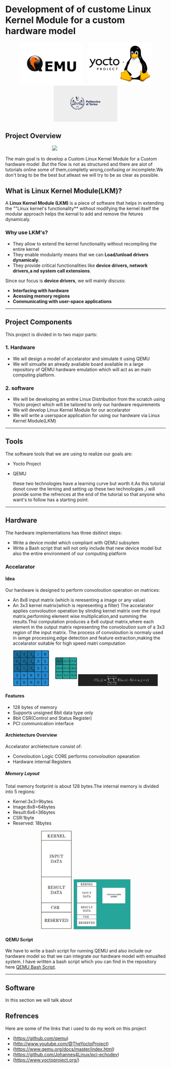 # Development of of custome Linux Kernel Module for a custom hardware model

<p align="center">
  <img src="/images/QEMU-Logo.wine.png" width="200" style="display: inline-block; margin-right: 10px;">
  <img src="/images/Yocto-Linux.png" width="200" style="display: inline-block;">
  <img src="/images/polito.jpg" width="200" style="display: inline-block;">
</p>



## Project Overview

<p align="center">
  <img src="/images/project_over.png" width="200" style="display: inline-block; margin-right: 10px;">
</p>


The main goal is to develop a Custom Linux Kernel Module for a Custom hardware model .But the flow is not as structured and there are alot of tutorials online
some of them,completly wrong,confusing or incomplete.We don't brag to be the best but atleast we will try to be as clear as possible.

## What is Linux Kernel Module(LKM)?
A **Linux Kernel Module (LKM)** is a piece of software that helps in extending the ""Linux kernel's functionality** without modifying the kernel itself the modular approach helps the kernal to add and remove the fetures dynamicaly.

### Why use LKM's?

- They allow to extend the kernel functionality without recompiling the entire kernel
- They enable modularity means that we can **Load/unload drivers dynamicaly**.
- They provide critical functionalities like **device drivers, network drivers,a nd system call extensions**.

  
Since our focus is **device drivers**, we will mainly discuss:

- **Interfacing with hardware**
- **Acessing memory regions**
- **Communicating with user-space applications**

---

## Project Components

This project is divided in to two major parts:
### 1. Hardware
- We wil design a model of accelarator and simulate it using QEMU
- We will simualte an already avaliable board available in a large repository of QEMU hardware
   emulation which will act as an main computing platform.

### 2. software
- We will be developing an entire Linux Distribution from the scratch using Yocto project which will 
  be tailored to only our hardware requirements
- We will develop Linux Kernel Module for our accelarator
- We will write a userspace application for using our hardware via Linux Kernel Module(LKM)

---
## Tools
The software tools that we are using to realize our goals are:

- Yocto Project
- QEMU

  these two technologies have a learning curve but worth it.As this tutorial donot cover the 
  lerning and setting up these two technologies ,i will provide some the refrences at the end of
  the tutorial so that anyone who want's to follow has a starting point.
---

## Hardware
 The hardware implementations has three dsitinct steps:
 - Write a device model which compliant with QEMU subsytem
 - Write a Bash script that will not only include that new device model but also the entire environment of our computing platform

### Accelarator
#### Idea
Our hardware is designed to perform convoloution operation on matrices:
- An 8x8 input matrix (which is reresenting a image or any value)
- An 3x3 kernel matrix(which is representing a filter)
The accelarator applies convoloution operation by slinding kernel matrix over the input matrix,performing
element wise multiplication,and summing the results.Thsi computation produces a 6x6 output matrix,where each element in the 
output matrix representing the convoloution sum of a 3x3 region of the input matrix.
The process of convoloution is normaly used in iamge processing,edge detection and feature extraction,making the accelarator suitable
for high speed matri computation
<p align="center">
  <img src="/images/2dconv-84a92b2e7cce6f31ad9fba1e57841198.gif" width="200" style="display: inline-block;">
  <img src="/images/Screenshot from 2024-12-16 21-04-02.png" width="250" style="display: inline-block;">
</p>

#### Features
- 128 bytes of memory
- Supports unsigned 8bit data type only
- 8bit CSR(Control and Status Register)
- PCI communication interface

#### Archietecture Overview
Accelarator archietecture consist of:
- Convoloution Logic CORE performs convoloution opearation
- Hardware internal Registers
##### Memory Layout
Total memory footprint is about 128 bytes.The internal memory is divided into 5 regions:
- Kernel:3x3=9bytes
- Image:8x8=64bytes
- Result:6x6=36bytes
- CSR:1byte
- Reserved: 18bytes

<p align="center">
  <img src="/images/Screenshot from 2025-02-17 18-22-08.png" width="100" style="display: inline-block;">
  <img src="/images/Screenshot from 2025-02-17 18-22-40.png" width="180" style="display: inline-block;">

</p>

#### QEMU Script
We have to write a bash script for running QEMU and also include our hardware model so that we can integrate our hardware model with emualted system.
I have written a bash script which you can  find in the repository here [QEMU Bash Script](qemu_32.sh).

---
## Software
In this section we will talk about  






## Refrences
Here are some of the links that i used to do my work on this project
- (https://github.com/qemu)
- (http://www.youtube.com/@TheYoctoProject)
- (https://www.qemu.org/docs/master/index.html)
- (https://github.com/Johannes4Linux/pci-echodev)
- (https://www.yoctoproject.org/)
